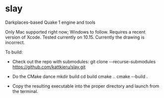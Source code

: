 # slay
Darkplaces-based Quake 1 engine and tools

Only Mac supported right now; Windows to follow.  Requires a recent version of Xcode.  Tested currently on 10.15.  Currently the drawing is incorrect.

To build:

* Check out the repo with submodules:
git clone --recurse-submodules https://github.com/kattkieru/slay.git

* Do the CMake dance
mkdir build
cd build
cmake ..
cmake --build .

* Copy the resulting executable into the proper directory and launch from the terminal.

